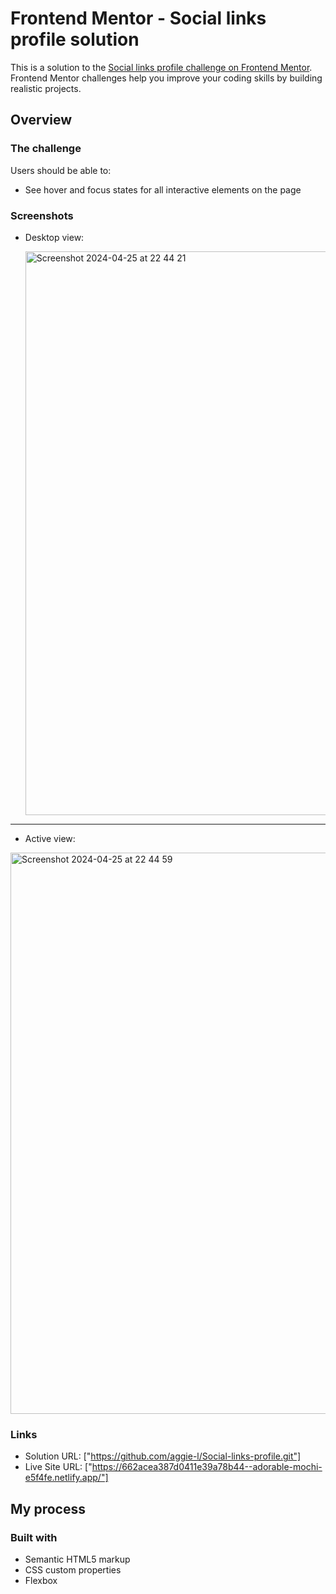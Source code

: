 # Frontend Mentor - Social links profile solution

This is a solution to the [Social links profile challenge on Frontend Mentor](https://www.frontendmentor.io/challenges/social-links-profile-UG32l9m6dQ). Frontend Mentor challenges help you improve your coding skills by building realistic projects. 


## Overview

### The challenge

Users should be able to:

- See hover and focus states for all interactive elements on the page

### Screenshots

- Desktop view:

  <img width="902" alt="Screenshot 2024-04-25 at 22 44 21" src="https://github.com/aggie-l/Social-links-profile/assets/142058426/d44bf342-ef5c-43d5-ac90-da82dab5ba36">

_____________________________________________________________

- Active view:

  
<img width="898" alt="Screenshot 2024-04-25 at 22 44 59" src="https://github.com/aggie-l/Social-links-profile/assets/142058426/806e5f32-4cb6-4651-9561-8ff52b5e7bdb">


### Links

- Solution URL: ["https://github.com/aggie-l/Social-links-profile.git"]
- Live Site URL: ["https://662acea387d0411e39a78b44--adorable-mochi-e5f4fe.netlify.app/"]

## My process

### Built with

- Semantic HTML5 markup
- CSS custom properties
- Flexbox
